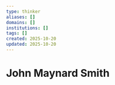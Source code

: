 ```yaml
---
type: thinker
aliases: []
domains: []
institutions: []
tags: []
created: 2025-10-20
updated: 2025-10-20
---
```


# John Maynard Smith


